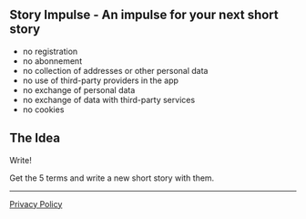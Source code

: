 Story Impulse - An impulse for your next short story
----------------------------------------------------

- no registration
- no abonnement
- no collection of addresses or other personal data
- no use of third-party providers in the app
- no exchange of personal data
- no exchange of data with third-party services
- no cookies

The Idea
--------

Write!

Get the 5 terms and write a new short story with them.

- - -

[Privacy Policy](privacy_policy.md)